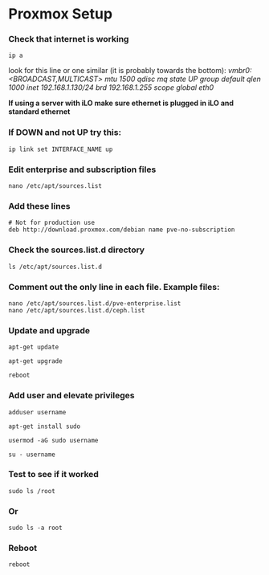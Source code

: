 # Proxmox Setup

### Check that internet is working
```
ip a
```

look for this line or one similar (it is probably towards the bottom):
*vmbr0: <BROADCAST,MULTICAST> mtu 1500 qdisc mq state UP group default qlen 1000
 inet 192.168.1.130/24 brd 192.168.1.255 scope global eth0*

 **If using a server with iLO make sure ethernet is plugged in iLO and standard ethernet**

### If DOWN and not UP try this:
```
ip link set INTERFACE_NAME up
```
### Edit enterprise and subscription files
```
nano /etc/apt/sources.list
```
### Add these lines
```
# Not for production use
deb http://download.proxmox.com/debian name pve-no-subscription
```
### Check the sources.list.d directory
```
ls /etc/apt/sources.list.d
```
### Comment out the only line in each file. Example files: 
```
nano /etc/apt/sources.list.d/pve-enterprise.list
nano /etc/apt/sources.list.d/ceph.list
```
### Update and upgrade
```
apt-get update
```

```
apt-get upgrade
```

```
reboot
```
### Add user and elevate privileges
```
adduser username
```

```
apt-get install sudo
```

```
usermod -aG sudo username
```

```
su - username
```
### Test to see if it worked
```
sudo ls /root
```
### Or
```
sudo ls -a root
```
### Reboot
```
reboot
```
